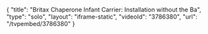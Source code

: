 {
    "title": "Britax Chaperone Infant Carrier: Installation without the Ba",
    "type": "solo",
    "layout": "iframe-static",
    "videoId": "3786380",
    "url": "\/tvpembed\/3786380"
}